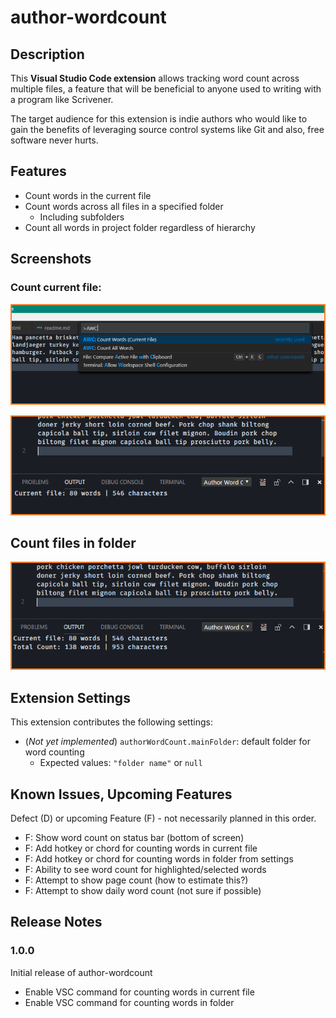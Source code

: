# author-wordcount

## Description

This **Visual Studio Code extension** allows tracking word count across multiple files, a feature that will be beneficial to anyone used to writing with a program like Scrivener.

The target audience for this extension is indie authors who would like to gain the benefits of leveraging source control systems like Git and also, free software never hurts.

## Features

* Count words in the current file
* Count words across all files in a specified folder
  * Including subfolders
* Count all words in project folder regardless of hierarchy

## Screenshots

### Count current file:
![count current file](sample/img1.png)

![count current file](sample/img2.png)

## Count files in folder

![count all words](sample/img3.png)

<!-- Tip: Many popular extensions utilize animations. This is an excellent way to show off your extension! We recommend short, focused animations that are easy to follow. -->

## Extension Settings

This extension contributes the following settings:

* (_Not yet implemented_) `authorWordCount.mainFolder`: default folder for word counting
  * Expected values: `"folder name"` or `null`

## Known Issues, Upcoming Features

Defect (D) or upcoming Feature (F) - not necessarily planned in this order.

* F: Show word count on status bar (bottom of screen)
* F: Add hotkey or chord for counting words in current file
* F: Add hotkey or chord for counting words in folder from settings
* F: Ability to see word count for highlighted/selected words
* F: Attempt to show page count (how to estimate this?)
* F: Attempt to show daily word count (not sure if possible)

## Release Notes

### 1.0.0

Initial release of author-wordcount
* Enable VSC command for counting words in current file
* Enable VSC command for counting words in folder
